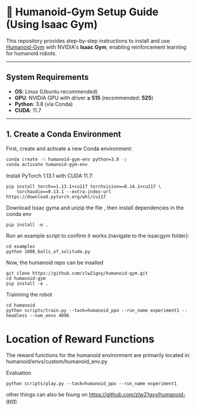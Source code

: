 # 🤖 Humanoid-Gym Setup Guide (Using Isaac Gym)

This repository provides step-by-step instructions to install and use [Humanoid-Gym](https://github.com/zlw21gxy/humanoid-gym) with NVIDIA's **Isaac Gym**, enabling reinforcement learning for humanoid robots.

---

##  **System Requirements**
- **OS**: Linux (Ubuntu recommended)
- **GPU**: NVIDIA GPU with driver **≥ 515** (recommended: **525**)
- **Python**: 3.8 (via Conda)
- **CUDA**: 11.7

---

## **1. Create a Conda Environment**
First, create and activate a new Conda environment:

```bash
conda create -n humanoid-gym-env python=3.8 -y
conda activate humanoid-gym-env
```

Install PyTorch 1.13.1 with CUDA 11.7:

```
pip install torch==1.13.1+cu117 torchvision==0.14.1+cu117 \
    torchaudio==0.13.1 --extra-index-url https://download.pytorch.org/whl/cu117

```
Download Issac gyma and unzip the file , then install dependencies in the conda env

```
pip install -e .
```

Run an example script to confirm it works (navigate to the issacgym folder):
```
cd examples
python 1080_balls_of_solitude.py
```

Now, the humanoid repo can be insalled
```
git clone https://github.com/zlw21gxy/humanoid-gym.git
cd humanoid-gym
pip install -e .
```

Trainning the robot
```
cd humanoid
python scripts/train.py --task=humanoid_ppo --run_name experiment1 --headless --num_envs 4096

```

# Location of Reward Functions

The reward functions for the humanoid environment are primarily located in:
humanoid/envs/custom/humanoid_env.py

Evaluation
```
python scripts/play.py --task=humanoid_ppo --run_name experiment1
```

other things can also be foung on https://github.com/zlw21gxy/humanoid-gym

